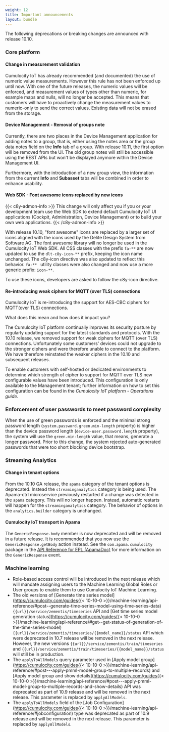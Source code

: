 ```yaml
---
weight: 12
title: Important announcements
layout: bundle
---
```


The following deprecations or breaking changes are announced with release 10.10.

### Core platform

#### Change in measurement validation

Cumulocity IoT has already recommended (and documented) the use of numeric value measurements. However this rule has not been enforced up until now. With one of the future releases, the numeric values will be enforced, and measurement values of types other than numeric, for example maps and nulls, will no longer be accepted. This means that customers will have to proactively change the measurement values to numeric-only to send the correct values. Existing data will not be erased from the storage.

#### Device Management - Removal of groups note

Currently, there are two places in the Device Management application for adding notes to a group, that is, either using the notes area or the group data notes field on the **Info** tab of a group. With release 10.11, the first option will be removed from the UI. The old group notes will still be accessible using the REST APIs but won't be displayed anymore within the Device Management UI.

Furthermore, with the introduction of a new group view, the information from the current **Info** and **Subasset** tabs will be combined in order to enhance usability.

#### Web SDK - Font awesome icons replaced by new icons

{{< c8y-admon-info >}}
This change will only affect you if you or your development team use the Web SDK to extend default Cumulocity IoT UI applications (Cockpit, Administration, Device Management) or to build your own web applications.
{{< /c8y-admon-info >}}

With release 10.10, "font awesome" icons are replaced by a larger set of icons aligned with the icons used by the Delite Design System from Software AG. The font awesome library will no longer be used in the Cumulocity IoT Web SDK.
All CSS classes with the prefix `fa-**` are now updated to use the `dlt-c8y-icon-**` prefix, keeping the icon name unchanged. The c8y-icon directive was also updated to reflect this behavior. `fa-** ` utility classes were also changed and now use a more generic prefix: `icon-**`.

To use these icons, developers are asked to follow the c8y-icon directive.

#### Re-introducing weak ciphers for MQTT (over TLS) connections

Cumulocity IoT is re-introducing the support for AES-CBC ciphers for MQTT(over TLS) connections.

What does this mean and how does it impact you?

The Cumulocity IoT platform continually improves its security posture by regularly updating support for the latest standards and protocols. With the 10.10 release, we removed support for weak ciphers for MQTT (over TLS) connections. Unfortunately some customers' devices could not upgrade to the stronger ciphers and were therefore unable to connect to the platform. We have therefore reinstated the weaker ciphers in the 10.10 and subsequent releases.

To enable customers with self-hosted or dedicated environments to determine which strength of cipher to support for MQTT over TLS new configurable values have been introduced. This configuration is only available to the Management tenant; further information on how to set this configuration can be found in the *Cumulocity IoT platform - Operations guide*.

### Enforcement of user passwords to meet password complexity

When the use of green passwords is enforced and the minimal strong password length (`system.password.green.min-length` property) is higher than the device password length (`device-user.password.length` property), the system will use the `green.min-length` value, that means, generate a longer password. Prior to this change, the system rejected auto-generated passwords that were too short blocking device bootstrap.

### Streaming Analytics

#### Change in tenant options

From the 10.10 GA release, the `apama` category of the tenant options is deprecated. Instead the `streaminganalytics` category is being used.
The Apama-ctrl microservice previously restarted if a change was detected in the `apama` category. This will no longer happen.
Instead, automatic restarts will happen for the `streaminganalytics` category.
The behavior of options in the `analytics.builder` category is unchanged.

#### Cumulocity IoT transport in Apama

The `GenericResponse.body` member is now deprecated and will be removed in a future release.
It is recommended that you now use the `GenericResponse.getBody` action instead.
See the `com.apama.cumulocity` package in the [API Reference for EPL (ApamaDoc)](https://documentation.softwareag.com/onlinehelp/Rohan/Apama/v10-7/apama10-7/ApamaDoc/index.html)
for more information on the `GenericResponse` event.

### Machine learning

* Role-based access control will be introduced in the next release which will mandate assigning users to the Machine Learning Global Roles or User groups to enable them to use Cumulocity IoT Machine Learning.
* The old versions of [Generate time series model](https://cumulocity.com/guides{{< 10-10-0 >}}/machine-learning/api-reference/#post--generate-time-series-model-using-time-series-data) `{{url}}/service/zementis/timeseries` API and [Get time series model generation status](https://cumulocity.com/guides{{< 10-10-0 >}}/machine-learning/api-reference/#get--get-status-of-generation-of-the-time-series-model) `{{url}}/service/zementis/timeseries/{{model_name}}/status` API which were deprecated in 10.7 release will be removed in the next release. However, the new versions `{{url}}/service/zementis/train/timeseries` and `{{url}}/service/zementis/train/timeseries/{{model_name}}/status` will still be in production.
* The `applyToAllModels` query parameter used in [Apply model group](https://cumulocity.com/guides{{< 10-10-0 >}}/machine-learning/api-reference/#post---apply-pmml-model-group-to-multiple-records) and  [Apply model group and show details](https://cumulocity.com/guides{{< 10-10-0 >}}/machine-learning/api-reference/#post---apply-pmml-model-group-to-multiple-records-and-show-details) API was deprecated as part of 10.9 release and will be removed in the next release. This parameter is replaced by `applyAllModels`.
* The `applyToAllModels` field of the [Job Configuration](https://cumulocity.com/guides{{< 10-10-0 >}}/machine-learning/api-reference/#jobconfiguration) type was deprecated as part of 10.9 release and will be removed in the next release. This parameter is replaced by `applyAllModels`.
